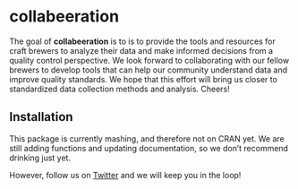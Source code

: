 
<!-- README.md is generated from README.Rmd. Please edit that file -->

# collabeeration

<!-- badges: start -->

<!-- badges: end -->

The goal of **collabeeration** is to is to provide the tools and
resources for craft brewers to analyze their data and make informed
decisions from a quality control perspective. We look forward to
collaborating with our fellow brewers to develop tools that can help our
community understand data and improve quality standards. We hope that
this effort will bring us closer to standardized data collection methods
and analysis. Cheers\!

## Installation

This package is currently mashing, and therefore not on CRAN yet. We are
still adding functions and updating documentation, so we don’t recommend
drinking just yet.

However, follow us on [Twitter](https://twitter.com/CraftBeerSci) and we
will keep you in the loop\!
